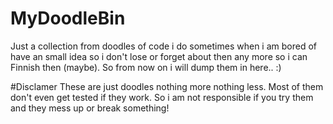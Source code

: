 # MyDoodleBin
Just a collection from doodles of code i do sometimes when i am bored of have an small idea so i don't lose or forget about then any more so i can Finnish then (maybe).
So from now on i will dump them in here.. :)

#Disclamer
These are just doodles nothing more nothing less. 
Most of them don't even get tested if they work.
So i am not responsible if you try them and they mess up or break something!